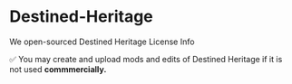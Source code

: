 # Destined-Heritage
We open-sourced Destined Heritage
License Info

:white_check_mark: You may create and upload mods and edits of Destined Heritage if it is not used <b> commmercially. </b>

